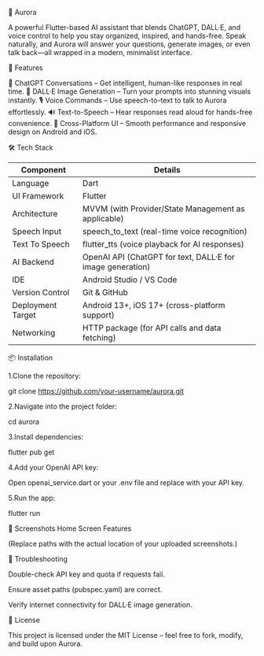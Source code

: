 🌌 Aurora

A powerful Flutter-based AI assistant that blends ChatGPT, DALL·E, and voice control to help you stay organized, inspired, and hands-free. Speak naturally, and Aurora will answer your questions, generate images, or even talk back—all wrapped in a modern, minimalist interface.

🚀 Features

🤖 ChatGPT Conversations – Get intelligent, human-like responses in real time.
🎨 DALL·E Image Generation – Turn your prompts into stunning visuals instantly.
🎙 Voice Commands – Use speech-to-text to talk to Aurora effortlessly.
🔊 Text-to-Speech – Hear responses read aloud for hands-free convenience.
📱 Cross-Platform UI – Smooth performance and responsive design on Android and iOS.

🛠️ Tech Stack

| Component        | Details                                                                 |
|------------------|-------------------------------------------------------------------------|
| Language         | Dart                                                                    |
| UI Framework     | Flutter                                                                 |
| Architecture     | MVVM (with Provider/State Management as applicable)                     |
| Speech Input     | speech_to_text (real-time voice recognition)                            |
| Text To Speech   | flutter_tts (voice playback for AI responses)                           |
| AI Backend       | OpenAI API (ChatGPT for text, DALL·E for image generation)              |
| IDE              | Android Studio / VS Code                                                |
| Version Control  | Git & GitHub                                                            |
| Deployment Target| Android 13+, iOS 17+ (cross-platform support)                           |
| Networking       | HTTP package (for API calls and data fetching)                          |



📦 Installation

1.Clone the repository:

  git clone https://github.com/your-username/aurora.git

2.Navigate into the project folder:

  cd aurora

3.Install dependencies:

  flutter pub get

4.Add your OpenAI API key:

  Open openai_service.dart or your .env file and replace with your API key.

5.Run the app:

  flutter run

📸 Screenshots
Home Screen	Features

	

(Replace paths with the actual location of your uploaded screenshots.)

🧰 Troubleshooting

   Double-check API key and quota if requests fail.

   Ensure asset paths (pubspec.yaml) are correct.

   Verify internet connectivity for DALL·E image generation.

📝 License

   This project is licensed under the MIT License – feel free to fork, modify, and build upon Aurora.
